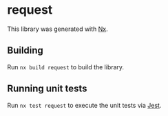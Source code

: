 # request

This library was generated with [Nx](https://nx.dev).

## Building

Run `nx build request` to build the library.

## Running unit tests

Run `nx test request` to execute the unit tests via [Jest](https://jestjs.io).
